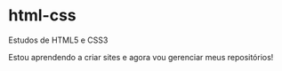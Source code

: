 # html-css
 Estudos de HTML5 e CSS3

Estou aprendendo a criar sites e agora vou gerenciar meus repositórios!
